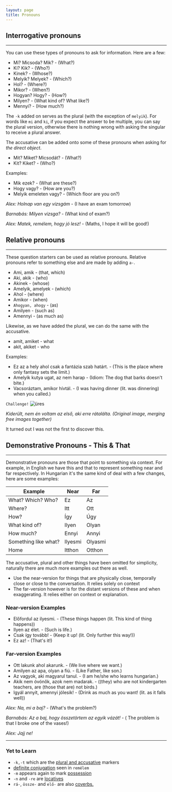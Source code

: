 ```yaml
---
layout: page
title: Pronouns
---
```


## Interrogative pronouns
---

You can use these types of pronouns to ask for information. Here are a few:

* Mi? Micsoda? Mik? - (What?)
* Ki? Kik? - (Who?)
* Kinek? - (Whose?)
* Melyik? Melyek? - (Which?)
* Hol? - (Where?)
* Mikor? - (When?)
* Hogyan? Hogy? - (How?)
* Milyen? - (What kind of? What like?)
* Mennyi? - (How much?)

The `-k` added on serves as the plural (with the exception of `melyik`). For words like `mi` and `ki`, if you expect the answer to be multiple, you can say the plural version, otherwise there is nothing wrong with asking the singular to receive a plural answer.

The accusative can be added onto some of these pronouns when asking for *the direct object*.

* Mit? Miket? Micsodát? - (What?)
* Kit? Kiket? - (Who?)

Examples:

* Mik ezek? - (What are these?)
* Hogy vagy? - (How are you?)
* Melyik emeleten vagy? - (Which floor are you on?)

*Alex: Holnap van egy vizsgám* - (I have an exam tomorrow)

*Barnabás: Milyen vizsga?* - (What kind of exam?)

*Alex: Matek, remélem, hogy jó lesz!* - (Maths, I hope it will be good!)

## Relative pronouns
---

These question starters can be used as relative pronouns. Relative pronouns refer to something else and are made by adding `a-`.

* Ami, amik - (that, which)
* Aki, akik - (who)
* Akinek - (whose)
* Amelyik, amelyek - (which)
* Ahol - (where)
* Amikor - (when)
* `Ahogyan, ahogy` - (as)
* Amilyen - (such as)
* Amennyi - (as much as)

Likewise, as we have added the plural, we can do the same with the accusative.

* amit, amiket - what
* akit, akiket - who

Examples:

* Ez az a hely ahol csak a fantázia szab határt. - (This is the place where only fantasy sets the limit.)
* Amelyik kutya ugat, az nem harap - (Idiom: The dog that barks doesn't bite.)
* Vacsoráztam, amikor hívtál. - (I was having dinner (lit. was dinnering) when you called.)

`Challenge!`
![üres](https://magyartanulas.github.io/public/jajj.png)

*Kiderült, nem én voltam az első, aki erre rátalálta. (Original image, merging free images together)*

<span class="spoiler">It turned out I was not the first to discover this.</span>

## Demonstrative Pronouns - This & That
---

Demonstrative pronouns are those that point to something via context. For example, in English we have this and that to represent something near and far respectively. In Hungarian it's the same kind of deal with a few changes, here are some examples:

| Example              | Near    | Far    |
|----------------------|---------|--------|
| What? Which? Who?    | Ez      | Az     |
| Where?               | Itt     | Ott    |
| How?                 | Így     | Úgy    |
| What kind of?        | Ilyen   | Olyan  |
| How much?            | Ennyi   | Annyi  |
| Something like what? | Ilyesmi | Olyasmi|
| Home                 | Itthon  | Otthon |

The accusative, plural and other things have been omitted for simplicity, naturally there are much more examples out there as well.

* Use the near-version for things that are physically close, temporally close or close to the conversation. It relies solely on context
* The far-version however is for the distant versions of these and when exaggerating. It relies either on context or explanation.

### Near-version Examples

* Előfordul az ilyesmi. - (These things happen (lit. This kind of thing happens))
* Ilyen az élet. - (Such is life.)
* Csak így tovább! - (Keep it up! (lit. Only further this way!))
* Ez az! - (That's it!)

### Far-version Examples

* Ott lakunk ahol akarunk. - (We live where we want.)
* Amilyen az apa, olyan a fiú. - (Like Father, like son.)
* Az vagyok, aki magyarul tanul. - (I am he/she who learns hungarian.)
* Akik nem óvónők, azok nem madarak. - ((they) who are not kindergarten teachers, are (those that are) not birds.)
* Igyál annyit, amennyi  jólesik! - (Drink as much as you want! (lit. as it falls well))

*Alex: Na, mi a baj?* - (What's the problem?)

*Barnabás: Az a baj, hogy összetörtem az egyik vázát!* - ( The problem is that I broke one of the vases!)

*Alex: Jajj ne!*

---

### Yet to Learn

* `-k,-t` which are the [plural and accusative](https://magyartanulas.github.io/accusative_plurals/) markers
* [definite conjugation](https://magyartanulas.github.io/definite_indefinite/) seen in `remélem`
* `-m` appears again to mark [possession](https://magyartanulas.github.io/dative_possession/) 
* `-n` and `-re` are [locatives](https://magyartanulas.github.io/locatives)
* `rá-`, `össze-` and `elő-` are also [coverbs.](https://magyartanulas.github.io/coverbs_telicity)
